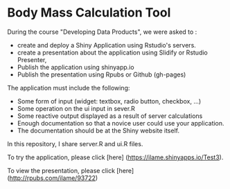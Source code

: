 # Body Mass Calculation Tool 

During the course "Developing Data Products", we were asked to :
- create and deploy a Shiny Application using Rstudio's servers.  
- create a presentation about the application using Slidify or Rstudio Presenter, 
- Publish the application using shinyapp.io
- Publish the presentation using Rpubs or Github (gh-pages)

The application must include the following:

- Some form of input (widget: textbox, radio button, checkbox, ...)
- Some operation on the ui input in sever.R
- Some reactive output displayed as a result of server calculations
- Enough documentation so that a novice user could use your application.
- The documentation should be at the Shiny website itself. 

In this repository, I share server.R and ui.R files.

To try the application, please click [here] (https://ilame.shinyapps.io/Test3).

To view the presentation, please click [here] (http://rpubs.com/ilame/93722)

